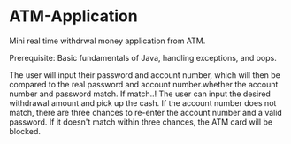 # ATM-Application
Mini real time withdrwal money application from ATM.

Prerequisite: Basic fundamentals of Java, handling exceptions, and oops.

The user will input their password and account number, which will then be compared to the real password and account number.whether the account number and password match. 
If match..! The user can input the desired withdrawal amount and pick up the cash. 
If the account number does not match, there are three chances to re-enter the account number and a valid password.
If it doesn't match within three chances, the ATM card will be blocked.
